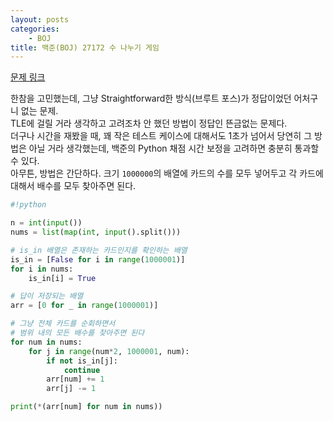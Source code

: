 ```yaml
---
layout: posts
categories:
    - BOJ
title: 백준(BOJ) 27172 수 나누기 게임
---
```


[문제 링크](https://www.acmicpc.net/problem/27172)

한참을 고민했는데, 그냥 Straightforward한 방식(브루트 포스)가 정답이었던 어처구니 없는 문제.  
TLE에 걸릴 거라 생각하고 고려조차 안 했던 방법이 정답인 뜬금없는 문제다.  
더구나 시간을 재봤을 때, 꽤 작은 테스트 케이스에 대해서도 1초가 넘어서 당연히 그 방법은 아닐 거라 생각했는데, 
백준의 Python 채점 시간 보정을 고려하면 충분히 통과할 수 있다.  
아무튼, 방법은 간단하다. 크기 `1000000`의 배열에 카드의 수를 모두 넣어두고 각 카드에 대해서 배수를 모두 찾아주면 된다.

```python
#!python

n = int(input())
nums = list(map(int, input().split()))

# is_in 배열은 존재하는 카드인지를 확인하는 배열
is_in = [False for i in range(1000001)]
for i in nums:
    is_in[i] = True

# 답이 저장되는 배열
arr = [0 for _ in range(1000001)]

# 그냥 전체 카드를 순회하면서
# 범위 내의 모든 배수를 찾아주면 된다
for num in nums:
    for j in range(num*2, 1000001, num):
        if not is_in[j]:
            continue
        arr[num] += 1
        arr[j] -= 1

print(*(arr[num] for num in nums))
```
